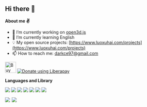 ## Hi there 👋

**About me ✌️**

- 🔭 I’m currently working on [open3d.js](https://github.com/luoxuhai/open3d.js)
- 🌱 I’m currently learning English
- 💡 My open source projects: [https://www.luoxuhai.com/projects](https://www.luoxuhai.com/projects)
- 📫 How to reach me: darkce97@gmail.com

<a href='https://ko-fi.com/T6T6IU74O' target='_blank'><img height='36' style='border:0px;height:36px;' src='https://storage.ko-fi.com/cdn/kofi3.png?v=3' border='0' alt='Buy Me a Coffee' /></a>
<a href="https://liberapay.com/Darkce/donate"><img alt="Donate using Liberapay" src="https://liberapay.com/assets/widgets/donate.svg"></a>

**Languages and Library**  

<p>
<img src="https://img.shields.io/badge/JavaScript-323330?style=for-the-badge&logo=javascript&logoColor=f1e05a" />
<img src="https://img.shields.io/badge/WebAssembly-654FF0?style=for-the-badge&logo=WebAssembly&logoColor=white" />
<img src="https://img.shields.io/badge/React-20232A?style=for-the-badge&logo=react&logoColor=61DAFB" />
<img src="https://img.shields.io/badge/Angular-dd0032?style=for-the-badge&logo=angular&logoColor=ffffff" />
<img src="https://img.shields.io/badge/React_Native-20232A?style=for-the-badge&logo=react&logoColor=61DAFB" />
<img src="https://img.shields.io/badge/Node.js-339933?style=for-the-badge&logo=nodedotjs&logoColor=white" />
<img src="https://img.shields.io/badge/Three.js-dddddd?style=for-the-badge&logo=threedotjs&logoColor=black" />
</p>

<div style="display: flex">
  <img align="left" src="https://github-readme-stats.vercel.app/api?username=luoxuhai&show_icons=true" />
  <img align="right" src="http://github-profile-summary-cards.vercel.app/api/cards/most-commit-language?username=luoxuhai&theme=github" />
</div>
